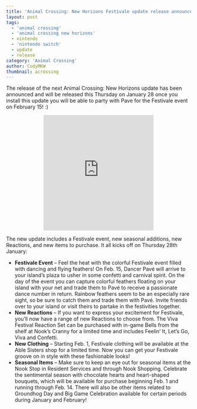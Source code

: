 ```yaml
---
title: 'Animal Crossing: New Horizons Festivale update release announced'
layout: post
tags:
  - 'animal crossing'
  - 'animal crossing new horizons'
  - nintendo
  - 'nintendo switch'
  - update
  - release
category: 'Animal Crossing'
author: CodyMKW
thumbnail: acrossing
---
```

The release of the next Animal Crossing: New Horizons update has been announced and will be released this Thursday on January 28 once you install this update you will be able to party with Pave for the Festivale event on February 15! :)
<center><iframe width="auto" height="315" src="https://www.youtube.com/embed/Ck57sOYq7YI" frameborder="0" allow="accelerometer; autoplay; clipboard-write; encrypted-media; gyroscope; picture-in-picture" allowfullscreen></iframe></center>

The new update includes a Festivale event, new seasonal additions, new Reactions, and new items to purchase. It all kicks off on Thursday 28th January:
- **Festivale Event** – Feel the heat with the colorful Festivale event filled with dancing and flying feathers! On Feb. 15, Dancer Pavé will arrive to your island’s plaza to usher in some confetti and carnival spirit. On the day of the event you can capture colorful feathers floating on your island with your net and trade them to Pavé to receive a passionate dance number in return. Rainbow feathers seem to be an especially rare sight, so be sure to catch them and trade them with Pavé. Invite friends over to your island or visit theirs to partake in the festivities together.
- **New Reactions** – If you want to express your excitement for Festivale, you’ll now have a range of new Reactions to choose from. The Viva Festival Reaction Set can be purchased with in-game Bells from the shelf at Nook’s Cranny for a limited time and includes Feelin’ It, Let’s Go, Viva and Confetti.
- **New Clothing** – Starting Feb. 1, Festivale clothing will be available at the Able Sisters shop for a limited time. Now you can get your Festivale groove on in style with these fashionable looks!
- **Seasonal Items** – Make sure to keep an eye out for seasonal items at the Nook Stop in Resident Services and through Nook Shopping. Celebrate the sentimental season with chocolate hearts and heart-shaped bouquets, which will be available for purchase beginning Feb. 1 and running through Feb. 14. There will also be other items related to Groundhog Day and Big Game Celebration available for certain periods during January and February!
